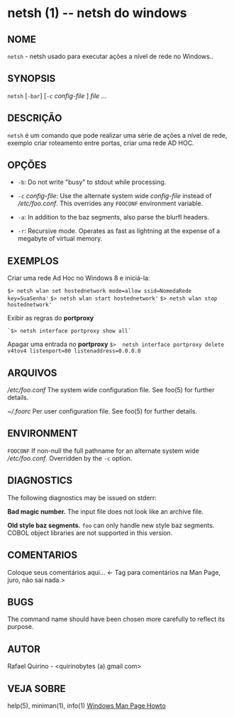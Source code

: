 netsh (1) -- netsh do windows 
===============================================

NOME
----

`netsh` - netsh usado para executar ações a nível de rede no Windows..

SYNOPSIS
--------

`netsh` [`-bar`] [`-c` *config-file* ] *file* ...

DESCRIÇÃO
---------

`netsh` é um comando que pode realizar uma série de ações a nível de rede, exemplo criar roteamento entre portas, criar uma rede AD HOC.

OPÇÕES
------

* `-b`:
  Do not write "busy" to stdout while processing.

* `-c` *config-file*:
  Use the alternate system wide *config-file* instead of */etc/foo.conf*. This
  overrides any `FOOCONF` environment variable.

* `-a`:
  In addition to the baz segments, also parse the blurfl headers.

* `-r`:
  Recursive mode. Operates as fast as lightning at the expense of a megabyte
  of virtual memory.

EXEMPLOS
--------

Criar uma rede Ad Hoc no Windows 8 e iniciá-la:

   `$> netsh wlan set hostednetwork mode=allow ssid=NomedaRede key=SuaSenha'`
   `$> netsh wlan start hostednetwork'`
   `$> netsh wlan stop hostednetwork'`

Exibir as regras do **portproxy**

	`$> netsh interface portproxy show all`

Apagar uma entrada no **portproxy**
	`$>  netsh interface portproxy delete v4tov4 listenport=80 listenaddress=0.0.0.0`


ARQUIVOS
--------


*/etc/foo.conf*
  The system wide configuration file. See foo(5) for further details.

*~/.foorc*
  Per user configuration file. See foo(5) for further details.

ENVIRONMENT
-----------

`FOOCONF`
  If non-null the full pathname for an alternate system wide */etc/foo.conf*.
  Overridden by the `-c` option.

DIAGNOSTICS
-----------

The following diagnostics may be issued on stderr:

**Bad magic number.**
  The input file does not look like an archive file.

**Old style baz segments.**
  `foo` can only handle new style baz segments. COBOL object libraries are not
  supported in this version.

COMENTARIOS
-----------

Coloque seus comentários aqui...
<- Tag para comentários na Man Page, juro, não sai nada.>

BUGS
----

The command name should have been chosen more carefully to reflect its
purpose.

AUTOR
-----

Rafael Quirino - <quirinobytes (a) gmail com>

VEJA SOBRE
----------

help(5), miniman(1), info(1) [Windows Man Page Howto](
http://www.schweikhardt.net/man_page_howto.html)
